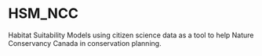 # HSM_NCC
Habitat Suitability Models using citizen science data as a tool to help Nature Conservancy Canada in conservation planning.
